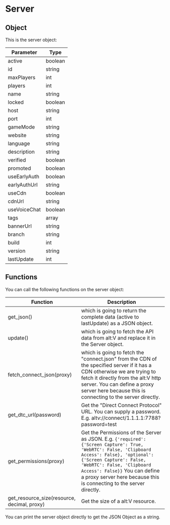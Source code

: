 # Server

## Object
This is the server object:

| Parameter | Type
| ------- | ------------------ 
| active | boolean
| id | string
| maxPlayers | int
| players | int
| name | string
| locked | boolean
| host | string
| port | int
| gameMode | string
| website | string
| language | string
| description | string
| verified | boolean
| promoted | boolean
| useEarlyAuth | boolean
| earlyAuthUrl | string
| useCdn | boolean
| cdnUrl | string
| useVoiceChat | boolean
| tags | array
| bannerUrl | string
| branch | string
| build | int
| version | string
| lastUpdate | int

## Functions

You can call the following functions on the server object:

| Function | Description
| - | -
| get_json() | which is going to return the complete data (active to lastUpdate) as a JSON object.
| update() | which is going to fetch the API data from alt:V and replace it in the Server object. 
| fetch_connect_json(proxy) | which is going to fetch the "connect.json" from the CDN of the specified server if it has a CDN otherwise we are trying to fetch it directly from the alt:V http server. You can define a proxy server here because this is connecting to the server directly.
| get_dtc_url(password) | Get the "Direct Connect Protocol" URL. You can supply a password. E.g. altv://connect/1.1.1.1:7788?password=test
| get_permissions(proxy) | Get the Permissions of the Server as JSON. E.g. ```{'required': {'Screen Capture': True, 'WebRTC': False, 'Clipboard Access': False}, 'optional':{'Screen Capture': False, 'WebRTC': False, 'Clipboard Access': False}}``` You can define a proxy server here because this is connecting to the server directly.
| get_resource_size(resource, decimal, proxy) | Get the size of a alt:V resource. 
  
You can print the server object directly to get the JSON Object as a string.